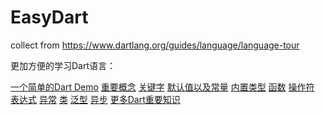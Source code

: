 # EasyDart
collect from https://www.dartlang.org/guides/language/language-tour

更加方便的学习Dart语言：

[一个简单的Dart Demo](https://github.com/Neacy/EasyDart/blob/master/A_一个简单的Dart%20Demo.md)
[重要概念](https://github.com/Neacy/EasyDart/blob/master/B_重要概念.md)
[关键字](https://github.com/Neacy/EasyDart/blob/master/C_关键字.md)
[默认值以及常量](https://github.com/Neacy/EasyDart/blob/master/D_默认值以及常量.md)
[内置类型](https://github.com/Neacy/EasyDart/blob/master/E_内置类型.md)
[函数](https://github.com/Neacy/EasyDart/blob/master/F_函数.md)
[操作符](https://github.com/Neacy/EasyDart/blob/master/G_操作符.md)
[表达式](https://github.com/Neacy/EasyDart/blob/master/H_表达式.md)
[异常](https://github.com/Neacy/EasyDart/blob/master/I_异常.md)
[类](https://github.com/Neacy/EasyDart/blob/master/J_类.md)
[泛型](https://github.com/Neacy/EasyDart/blob/master/K_泛型.md)
[异步](https://github.com/Neacy/EasyDart/blob/master/M_异步.md)
[更多Dart重要知识](https://github.com/Neacy/EasyDart/blob/master/N_更多Dart重要知识.md)
